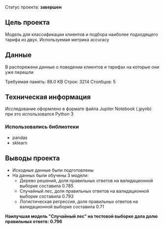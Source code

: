 Статус проекта: **завершен**

## Цель проекта

Модель для классификации клиентов и подбора наиболее подходящего тарифа из двух. Используемая метрика accuracy

## Данные

В распоряжени данные о поведении клиентов и тарифах на которые они уже перешли

Требуемая память: 88.0 KB
Строк: 3214
Столбцов: 5

## Техническая информация

Исследование оформлено в формате файла Jupiter Notebook (.jpynb)
при это использовался Python 3

### Использовались библиотеки
- pandas
- sklearn

## Выводы проекта
- Исходные данные были подготовлены
- На данных были обучены 3 модели:
  - Дерево решений, доля правильных ответов на валидационной выборке составила 0.785
  - Случайный лес, доля правильных ответов на валидационной выборке составила 0.793
  - Логистическая регрессия, доля правильных ответов на валидационной выборке составила 0.71

**Наилучшая модель "Случайный лес" на тестовой выборке дала долю правильных ответв: 0.796**
